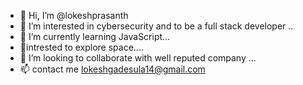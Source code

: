 - 👋 Hi, I’m @lokeshprasanth
- 👀 I’m interested in cybersecurity and to be a full stack developer ..
- 🌱 I’m currently learning JavaScript...
- 🤭intrested to explore space....
- 💞️ I’m looking to collaborate with well reputed company ...
- 📫 contact me lokeshgadesula14@gmail.com

<!---
lokeshgadesula/lokeshgadesula is a ✨ special ✨ repository because its `README.md` (this file) appears on your GitHub profile.
You can click the Preview link to take a look at your changes.
--->
